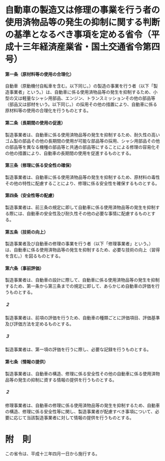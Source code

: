 # 自動車の製造又は修理の事業を行う者の使用済物品等の発生の抑制に関する判断の基準となるべき事項を定める省令（平成十三年経済産業省・国土交通省令第四号）
#### 第一条（原材料等の使用の合理化）
自動車（原動機付自転車を含む。以下同じ。）の製造の事業を行う者（以下「製造事業者」という。）は、自動車に係る使用済物品等の発生を抑制するため、小型の又は軽量なシャシ用部品、エンジン、トランスミッションその他の部品等（部品又は部材をいう。以下同じ。）の採用その他の措置により、自動車に係る原材料等の使用の合理化を行うものとする。
#### 第二条（長期間の使用の促進）
製造事業者は、自動車に係る使用済物品等の発生を抑制するため、耐久性の高いゴム製の部品その他の長期間の使用が可能な部品等の採用、シャシ用部品その他の部品等を異なる機種の部品等と共通の部品等にすることによる修理の容易化その他の措置により、自動車の長期間の使用を促進するものとする。
#### 第三条（修理に係る安全性の確保）
製造事業者は、自動車に係る使用済物品等の発生を抑制するため、原材料の毒性その他の特性に配慮することにより、修理に係る安全性を確保するものとする。
#### 第四条（安全性等の配慮）
製造事業者は、前三条の規定に即して自動車に係る使用済物品等の発生を抑制する際には、自動車の安全性及び耐久性その他の必要な事情に配慮するものとする。
#### 第五条（技術の向上）
製造事業者及び自動車の修理の事業を行う者（以下「修理事業者」という。）は、自動車に係る使用済物品等の発生を抑制するため、必要な技術の向上（習得を含む。）を図るものとする。
#### 第六条（事前評価）
製造事業者は、自動車の設計に際して、自動車に係る使用済物品等の発生を抑制するため、第一条から第三条までの規定に即して、あらかじめ自動車の評価を行うものとする。
##### ２
製造事業者は、前項の評価を行うため、自動車の種類ごとに評価項目、評価基準及び評価方法を定めるものとする。
##### ３
製造事業者は、第一項の評価を行うに際し、必要な記録を行うものとする。
#### 第七条（情報の提供）
製造事業者は、自動車の構造、修理に係る安全性その他の自動車に係る使用済物品等の発生の抑制に資する情報の提供を行うものとする。
##### ２
修理事業者は、自動車の修理に係る使用済物品等の発生を抑制するため、自動車の構造、修理に係る安全性等に関し、製造事業者が配慮すべき事項について、必要に応じて当該製造事業者に対して情報の提供を行うものとする。
# 附　則
この省令は、平成十三年四月一日から施行する。
